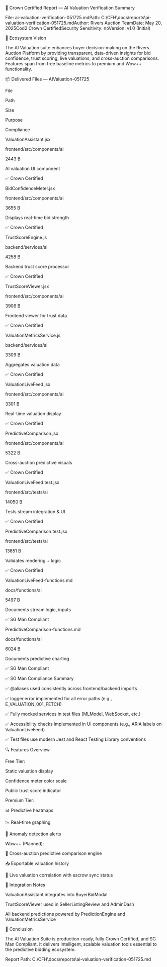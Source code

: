 👑 Crown Certified Report — AI Valuation Verification Summary

File: ai-valuation-verification-051725.mdPath: C:\CFH\docs\reports\ai-valuation-verification-051725.mdAuthor: Rivers Auction TeamDate: May 20, 2025Cod2 Crown CertifiedSecurity Sensitivity: noVersion: v1.0 (Initial)

🧠 Ecosystem Vision

The AI Valuation suite enhances buyer decision-making on the Rivers Auction Platform by providing transparent, data-driven insights for bid confidence, trust scoring, live valuations, and cross-auction comparisons. Features span from free baseline metrics to premium and Wow++ functionality.

📦 Delivered Files — AIValuation-051725

File

Path

Size

Purpose

Compliance

ValuationAssistant.jsx

frontend/src/components/ai

2443 B

AI valuation UI component

✅ Crown Certified

BidConfidenceMeter.jsx

frontend/src/components/ai

3655 B

Displays real-time bid strength

✅ Crown Certified

TrustScoreEngine.js

backend/services/ai

4258 B

Backend trust score processor

✅ Crown Certified

TrustScoreViewer.jsx

frontend/src/components/ai

3906 B

Frontend viewer for trust data

✅ Crown Certified

ValuationMetricsService.js

backend/services/ai

3309 B

Aggregates valuation data

✅ Crown Certified

ValuationLiveFeed.jsx

frontend/src/components/ai

3301 B

Real-time valuation display

✅ Crown Certified

PredictiveComparison.jsx

frontend/src/components/ai

5322 B

Cross-auction predictive visuals

✅ Crown Certified

ValuationLiveFeed.test.jsx

frontend/src/tests/ai

14050 B

Tests stream integration & UI

✅ Crown Certified

PredictiveComparison.test.jsx

frontend/src/tests/ai

13651 B

Validates rendering + logic

✅ Crown Certified

ValuationLiveFeed-functions.md

docs/functions/ai

5497 B

Documents stream logic, inputs

✅ SG Man Compliant

PredictiveComparison-functions.md

docs/functions/ai

6024 B

Documents predictive charting

✅ SG Man Compliant

✅ SG Man Compliance Summary

✅ @aliases used consistently across frontend/backend imports

✅ logger.error implemented for all error paths (e.g., E_VALUATION_001_FETCH)

✅ Fully mocked services in test files (MLModel, WebSocket, etc.)

✅ Accessibility checks implemented in UI components (e.g., ARIA labels on ValuationLiveFeed)

✅ Test files use modern Jest and React Testing Library conventions

🔍 Features Overview

Free Tier:

Static valuation display

Confidence meter color scale

Public trust score indicator

Premium Tier:

📊 Predictive heatmaps

📉 Real-time graphing

🧠 Anomaly detection alerts

Wow++ (Planned):

🔄 Cross-auction predictive comparison engine

📥 Exportable valuation history

🔗 Live valuation correlation with escrow sync status

📌 Integration Notes

ValuationAssistant integrates into BuyerBidModal

TrustScoreViewer used in SellerListingReview and AdminDash

All backend predictions powered by PredictionEngine and ValuationMetricsService

🏁 Conclusion

The AI Valuation Suite is production-ready, fully Crown Certified, and SG Man Compliant. It delivers intelligent, scalable valuation tools essential to the predictive bidding ecosystem.

Report Path: C:\CFH\docs\reports\ai-valuation-verification-051725.md

